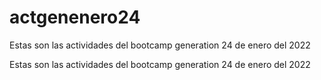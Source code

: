 # actgenenero24
Estas son las actividades del bootcamp generation 24 de enero del 2022

Estas son las actividades del bootcamp generation 24 de enero del 2022
